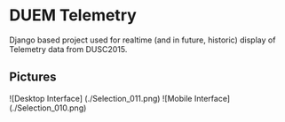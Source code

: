 DUEM Telemetry
==============

Django based project used for realtime (and in future, historic) display of Telemetry data from DUSC2015.

Pictures
--------

![Desktop Interface]
(./Selection_011.png)
![Mobile Interface]
(./Selection_010.png)
